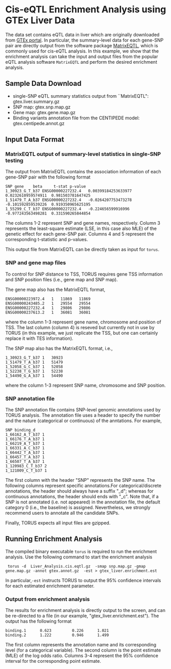 # Cis-eQTL Enrichment Analysis using GTEx Liver Data 

The data set contains eQTL data in liver which are originally downloaded from [GTEx portal](http://gtexportal.org/home/). In particular, the summary-level data for each gene-SNP pair are directly output from the software package [MatrixEQTL](http://www.bios.unc.edu/research/genomic_software/Matrix_eQTL/), which is commonly used for cis-eQTL analysis. In this example, we show that the enrichment analysis can take the input and output files from the popular eQTL analysis software ``MatrixEQTL`` and perform the desired enrichment analysis. 


## Sample Data Download

* single-SNP eQTL summary statistics output from ``MatrixEQTL": gtex.liver.summary.gz
* SNP map: gtex.snp.map.gz
* Gene map: gtex.gene.map.gz
* Binding variants annotation file from the CENTIPEDE model: gtex.centipede.annot.gz 


## Input Data Format

### MatrixEQTL output of summary-level statistics in single-SNP testing
The output from MatrixEQTL contains the association information of each gene-SNP pair with the following format
```
SNP	gene	beta	 t-stat	p-value
1_30923_G_T_b37	ENSG00000227232.4	0.00399184253633977	0.0232610959574911	0.981503781647425
1_51479_T_A_b37	ENSG00000227232.4	-0.0264207753473278	-0.101592859539226	0.919350965625195
1_55299_C_T_b37	ENSG00000227232.4	-0.224656599916996	-0.977243563498281	0.331590265844854

```
The columns 1-2 represent SNP and gene names, respectively. Column 3 represents the least-square estimate (LSE, in this case also MLE) of the genetic effect for each gene-SNP pair. Columns 4 and 5 represent the corresponding t-statistic and p-values. 

This output file from MatrixEQTL can be directly taken as input for ``torus``.


### SNP and gene map files

To control for SNP distance to TSS, TORUS requires gene TSS information and SNP position files (i.e., gene map and SNP map). 

The gene map also has the MatrixEQTL format,
```Id	Chr	TSS	TSS
ENSG00000223972.4	1	11869	11869
ENSG00000243485.2	1	29554	29554
ENSG00000227232.4	1	29806	29806
ENSG00000237613.2	1	36081	36081
```
where the column 1-3 represent gene name, chromosome and position of TSS. The last column (column 4) is reseved but currently not in use by TORUS (in this example, we just replicate the TSS, but one can certainly replace it with TES information).

The SNP map also has the MatrixEQTL format, i.e., 
```ID	CHROM	POS
1_30923_G_T_b37	1	30923
1_51479_T_A_b37	1	51479
1_52058_G_C_b37	1	52058
1_52238_T_G_b37	1	52238
1_54490_G_A_b37	1	54490
```
where the column 1-3 represent SNP name, chromosome and SNP position. 

### SNP annotation file

The SNP annotation file contains SNP-level genomic annotations used by TORUS analysis. The annotation file uses a header to specify the number and the nature (categorical or continuous) of the anntations. For example,
```
SNP binding_d
1_66162_A_T_b37 1
1_66176_T_A_b37 1
1_66219_A_T_b37 1
1_66331_A_C_b37 1
1_66442_T_A_b37 1
1_66457_T_A_b37 1
1_66507_T_A_b37 1
1_120983_C_T_b37 2
1_121009_C_T_b37 1
```
The first column with the header "SNP" represents the SNP name. The following columns represent specific annotations.For categorical/discrete annotations, the header should always have a suffix "_d"; whereas for continuous annotations, the header should ends with "_c". Note that, if a SNP is not annotated (i.e. not appeared) in the annotation file, the default category  0 (i.e., the baseline) is assigned. Nevertheless, we strongly recommend users to annotate all the candidate SNPs.   

Finally, TORUS expects all input files are gzipped. 



## Running Enrichment Analysis

The compiled binary executable ```torus``` is required to run the enrichment analysis. Use the following command to start the enrichment analysis
```
 torus -d  Liver_Analysis.cis.eqtl.gz  -smap snp.map.gz -gmap gene.map.gz -annot gtex.annot.gz  -est > gtex_liver.enrichment.est
```
In particular,```-est``` instructs TORUS to output the 95% confidence intervals for each estimated enrichment parameter.


### Output from enrichment analysis

The results for enrichment analysis is directly output to the screen, and can be re-directed to a file (in our example, "gtex_liver.enrichment.est"). The output has the following format
```
binding.1      0.623         0.226      1.021
binding.2      1.222         0.946      1.499
```
The first column represents the annotation name and its corresponding level (for a categorical variable). The second column is the point estimate (MLE) of the log odds ratio. Columns 3-4 represent the 95% confidence interval for the corresponding point estimate.


